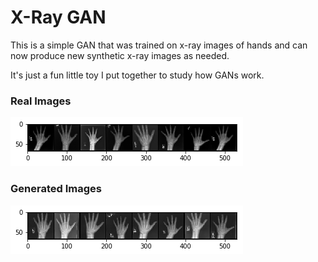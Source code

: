 # X-Ray GAN
This is a simple GAN that was trained on x-ray images of hands and can now produce new synthetic x-ray images as needed.

It's just a fun little toy I put together to study how GANs work.

### Real Images
![real_images.png](real_images.png)

### Generated Images
![fake_images.png](fake_images.png)